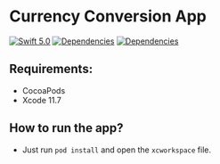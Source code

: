 # Currency Conversion App

[![Swift 5.0](https://img.shields.io/badge/swift-5.0-ED523F.svg?style=flat)](https://swift.org/download/) [![Dependencies](https://img.shields.io/badge/dependencies-RxSwift-brightgreen.svg)](https://github.com/ReactiveX/RxSwift) [![Dependencies](https://img.shields.io/badge/dependencies-RealmSwift-brightgreen)](https://github.com/realm/realm-cocoa)

## Requirements:

* CocoaPods
* Xcode 11.7

## How to run the app?

* Just run `pod install` and open the `xcworkspace` file.